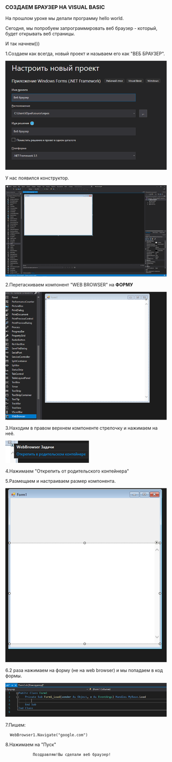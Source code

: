 ### СОЗДАЕМ БРАУЗЕР НА VISUAL BASIC

На прошлом уроке мы делали программу hello world.

Сегодня, мы попробуем запрограммировать веб 
браузер - который, будет открывать веб страницы.

И так начнем)))

1.Создаем как всегда, новый проект и называем его как "ВЕБ БРАУЗЕР".

![ФОТО](https://raw.githubusercontent.com/YMP-CO/YMP_COMPANY/gh-pages/images/%D0%A1%D0%BD%D0%B8%D0%BC%D0%BE%D0%BA%20%D1%8D%D0%BA%D1%80%D0%B0%D0%BD%D0%B0%202020-11-26%20164921.png)

У нас появился конструктор.

![ФОТО](https://raw.githubusercontent.com/YMP-CO/YMP_COMPANY/gh-pages/images/%D0%A1%D0%BD%D0%B8%D0%BC%D0%BE%D0%BA%20%D1%8D%D0%BA%D1%80%D0%B0%D0%BD%D0%B0%202020-11-25%20190648.png)

2.Перетаскиваем компонент "WEB BROWSER" на **ФОРМУ**

![ФОТО](https://raw.githubusercontent.com/YMP-CO/YMP_COMPANY/gh-pages/images/%D0%A1%D0%BD%D0%B8%D0%BC%D0%BE%D0%BA%20%D1%8D%D0%BA%D1%80%D0%B0%D0%BD%D0%B0%202020-11-26%20165552.png)

3.Находим в правом верхнем компоненте стрелочку и нажимаем на неё.

![ФОТО](https://raw.githubusercontent.com/YMP-CO/YMP_COMPANY/gh-pages/images/%D0%A1%D0%BD%D0%B8%D0%BC%D0%BE%D0%BA%20%D1%8D%D0%BA%D1%80%D0%B0%D0%BD%D0%B0%202020-11-26%20170200.png)

4.Нажимаем "Открепить от родительского контейнера"

5.Размещаем и настраиваем размер компонента.

![ФОТО](https://raw.githubusercontent.com/YMP-CO/YMP_COMPANY/gh-pages/images/%D0%A1%D0%BD%D0%B8%D0%BC%D0%BE%D0%BA%20%D1%8D%D0%BA%D1%80%D0%B0%D0%BD%D0%B0%202020-11-26%20170643.png)

6.2 раза нажимаем на форму (не на web browser) и мы попадаем в код формы.

![ФОТО](https://raw.githubusercontent.com/YMP-CO/YMP_COMPANY/gh-pages/images/%D0%A1%D0%BD%D0%B8%D0%BC%D0%BE%D0%BA%20%D1%8D%D0%BA%D1%80%D0%B0%D0%BD%D0%B0%202020-11-26%20170932.png)

7.Пишем:

      WebBrowser1.Navigate("google.com")
      
8.Нажимаем на "Пуск"

                Поздравляю!Вы сделали веб браузер!
